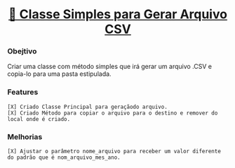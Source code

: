 <h1 align="center">
    <a href="https://github.com/wbsartori/php_csv_class">🔗 Classe Simples para Gerar Arquivo CSV</a>
</h1>

### Obejtivo
<p >
    Criar uma classe com método simples que irá gerar um arquivo .CSV e copia-lo para uma pasta estipulada.
</p>    

### Features
    [X] Criado Classe Principal para geraçãodo arquivo.
    [X] Criado Método para copiar o arquivo para o destino e remover do local onde é criado. 

### Melhorias
    [X] Ajustar o parâmetro nome_arquivo para receber um valor diferente do padrão que é nom_arquivo_mes_ano.